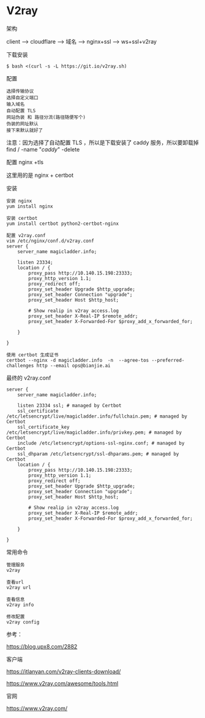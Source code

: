 # V2ray

架构

client --> cloudflare --> 域名 --> nginx+ssl --> ws+ssl+v2ray



下载安装

```
$ bash <(curl -s -L https://git.io/v2ray.sh)
```

配置

```
选择传输协议
选择自定义端口
输入域名
自动配置 TLS
网站伪装 和 路径分流(路径随便写个)
伪装的网址默认
接下来默认就好了
```



注意：因为选择了自动配置 TLS ，所以是下载安装了 caddy 服务，所以要卸载掉 find / -name "*caddy*" -delete

配置 nginx +tls

这里用的是 nginx + certbot

安装

```
安装 nginx
yum install nginx

安装 certbot
yum install certbot python2-certbot-nginx

配置 v2ray.conf
vim /etc/nginx/conf.d/v2ray.conf
server {
    server_name magicladder.info;

    listen 23334;
    location / {
        proxy_pass http://10.140.15.198:23333;
        proxy_http_version 1.1;
        proxy_redirect off;
        proxy_set_header Upgrade $http_upgrade;
        proxy_set_header Connection "upgrade";
        proxy_set_header Host $http_host;

        # Show realip in v2ray access.log
        proxy_set_header X-Real-IP $remote_addr;
        proxy_set_header X-Forwarded-For $proxy_add_x_forwarded_for;

    }

}

使用 certbot 生成证书
certbot --nginx -d magicladder.info  -n  --agree-tos --preferred-challenges http --email ops@bianjie.ai

```



最终的 v2ray.conf

```
server {
    server_name magicladder.info;

    listen 23334 ssl; # managed by Certbot
    ssl_certificate /etc/letsencrypt/live/magicladder.info/fullchain.pem; # managed by Certbot
    ssl_certificate_key /etc/letsencrypt/live/magicladder.info/privkey.pem; # managed by Certbot
    include /etc/letsencrypt/options-ssl-nginx.conf; # managed by Certbot
    ssl_dhparam /etc/letsencrypt/ssl-dhparams.pem; # managed by Certbot
    location / {
        proxy_pass http://10.140.15.198:23333;
        proxy_http_version 1.1;
        proxy_redirect off;
        proxy_set_header Upgrade $http_upgrade;
        proxy_set_header Connection "upgrade";
        proxy_set_header Host $http_host;

        # Show realip in v2ray access.log
        proxy_set_header X-Real-IP $remote_addr;
        proxy_set_header X-Forwarded-For $proxy_add_x_forwarded_for;

    }

}
```

常用命令

```
管理服务
v2ray

查看url
v2ray url

查看信息
v2ray info

修改配置
v2ray config
```





参考：

https://blog.upx8.com/2882

客户端

https://itlanyan.com/v2ray-clients-download/

https://www.v2ray.com/awesome/tools.html

官网

https://www.v2ray.com/

